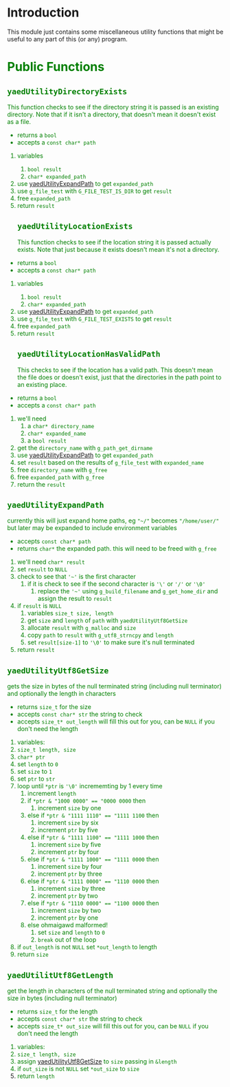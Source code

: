 

# Introduction #

This module just contains some miscellaneous utility functions that might be useful to any part of this (or any) program.

<font color='green'>
<h1>Public Functions</h1>

<h2><code>yaedUtilityDirectoryExists</code></h2>
This function checks to see if the directory string it is passed is an existing directory. Note that if it isn't a directory, that doesn't mean it doesn't exist as a file.<br>
<ul><li>returns a <code>bool</code>
</li><li>accepts a <code>const char* path</code>
<font color='green'>
</li></ul><ol><li>variables<br>
<ol><li><code>bool result</code>
</li><li><code>char* expanded_path</code>
</li></ol></li><li>use <a href='UtilityOverview#yaedUtilityExpandPath.md'>yaedUtilityExpandPath</a> to get <code>expanded_path</code>
</li><li>use <code>g_file_test</code> with <code>G_FILE_TEST_IS_DIR</code> to get <code>result</code>
</li><li>free <code>expanded_path</code>
</li><li>return <code>result</code>
</font>
<h2><code>yaedUtilityLocationExists</code></h2>
This function checks to see if the location string it is passed actually exists. Note that just because it exists doesn't mean it's not a directory.<br>
</li></ol><ul><li>returns a <code>bool</code>
</li><li>accepts a <code>const char* path</code>
<font color='green'>
</li></ul><ol><li>variables<br>
<ol><li><code>bool result</code>
</li><li><code>char* expanded_path</code>
</li></ol></li><li>use <a href='UtilityOverview#yaedUtilityExpandPath.md'>yaedUtilityExpandPath</a> to get <code>expanded_path</code>
</li><li>use <code>g_file_test</code> with <code>G_FILE_TEST_EXISTS</code> to get <code>result</code>
</li><li>free <code>expanded_path</code>
</li><li>return <code>result</code>
</font>
<h2><code>yaedUtilityLocationHasValidPath</code></h2>
This checks to see if the location has a valid path. This doesn't mean the file does or doesn't exist, just that the directories in the path point to an existing place.<br>
</li></ol><ul><li>returns a <code>bool</code>
</li><li>accepts a <code>const char* path</code>
</li></ul><ol><li>we'll need<br>
<ol><li>a <font color='green'><code>char* directory_name</code></font>
</li><li><font color='green'><code>char* expanded_name</code></font>
</li><li>a <code>bool result</code>
</li></ol></li><li>get the <code>directory_name</code> with <code>g_path_get_dirname</code>
</li><li><font color='green'>use <a href='UtilityOverview#yaedUtilityExpandPath.md'>yaedUtilityExpandPath</a> to get <code>expanded_path</code></font>
</li><li>set <code>result</code> based on the results of <code>g_file_test</code> with <font color='green'> <code>expanded_name</code> </font>
</li><li>free <code>directory_name</code> with <code>g_free</code>
</li><li><font color='green'>free <code>expanded_path</code> with <code>g_free</code></font>
</li><li>return the <code>result</code></li></ol>


<h2><code>yaedUtilityExpandPath</code></h2>
currently this will just expand home paths, eg <code>"~/"</code> becomes <code>"/home/user/"</code> but later may be expanded to include environment variables<br>
<ul><li>accepts <code>const char* path</code>
</li><li>returns <code>char*</code> the expanded path.  this will need to be freed with <code>g_free</code>
</li></ul><ol><li>we'll need <code>char* result</code>
</li><li>set <code>result</code> to <code>NULL</code>
</li><li>check to see that <code>'~'</code> is the first character<br>
<ol><li>if it is check to see if the second character is <code>'\'</code> or <code>'/'</code> <font color='green'> or <code>'\0'</code> </font>
<ol><li>replace the <code>'~'</code> using <code>g_build_filename</code> and <code>g_get_home_dir</code> and assign the result to <code>result</code>
</li></ol></li></ol></li><li>if <code>result</code> is <code>NULL</code>
<ol><li>variables <code>size_t size, length</code>
</li><li>get <code>size</code> and <code>length</code> of <code>path</code> with <code>yaedUtilityUtf8GetSize</code>
</li><li>allocate <code>result</code> with <code>g_malloc</code> and <code>size</code>
</li><li>copy <code>path</code> to <code>result</code> with <code>g_utf8_strncpy</code> and <code>length</code>
</li><li>set <code>result[size-1]</code> to <code>'\0'</code> to make sure it's null terminated<br>
</li></ol></li><li>return <code>result</code></li></ol>

<h2><code>yaedUtilityUtf8GetSize</code></h2>
gets the size in bytes of the null terminated string (including null terminator) and optionally the length in characters<br>
<ul><li>returns <code>size_t</code> for the size<br>
</li><li>accepts <code>const char* str</code> the string to check<br>
</li><li>accepts <code>size_t* out_length</code> will fill this out for you, can be <code>NULL</code> if you don't need the length<br>
</li></ul><ol><li>variables:<br>
</li><li><code>size_t length, size</code>
</li><li><code>char* ptr</code>
</li><li>set <code>length</code> to <code>0</code>
</li><li>set  <code>size</code> to <code>1</code>
</li><li>set <code>ptr</code> to <code>str</code>
</li><li>loop until <code>*ptr</code> is <code>'\0'</code> incrememting by 1 every time<br>
<ol><li>increment <code>length</code>
</li><li>if <code>*ptr &amp; "1000 0000" == "0000 0000</code> then<br>
<ol><li>increment <code>size</code> by one<br>
</li></ol></li><li>else if <code>*ptr &amp; "1111 1110" == "1111 1100</code> then<br>
<ol><li>increment <code>size</code> by six<br>
</li><li>increment <code>ptr</code> by five<br>
</li></ol></li><li>else if <code>*ptr &amp; "1111 1100" == "1111 1000</code> then<br>
<ol><li>increment <code>size</code> by five<br>
</li><li>increment <code>ptr</code> by four<br>
</li></ol></li><li>else if <code>*ptr &amp; "1111 1000" == "1111 0000</code> then<br>
<ol><li>increment <code>size</code> by four<br>
</li><li>increment <code>ptr</code> by three<br>
</li></ol></li><li>else if <code>*ptr &amp; "1111 0000" == "1110 0000</code> then<br>
<ol><li>increment <code>size</code> by three<br>
</li><li>increment <code>ptr</code> by two<br>
</li></ol></li><li>else if <code>*ptr &amp; "1110 0000" == "1100 0000</code> then<br>
<ol><li>increment <code>size</code> by two<br>
</li><li>increment <code>ptr</code> by one<br>
</li></ol></li><li>else ohmaigawd malformed!<br>
<ol><li>set <code>size</code> and <code>length</code> to <code>0</code>
</li><li><code>break</code> out of the loop<br>
</li></ol></li></ol></li><li>if <code>out_length</code> is not <code>NULL</code> set <code>*out_length</code> to length<br>
</li><li>return <code>size</code></li></ol>

<h2><code>yaedUtilitUtf8GetLength</code></h2>
get the length in characters of the null terminated string and optionally the size in bytes (including null terminator)<br>
<ul><li>returns <code>size_t</code> for the length<br>
</li><li>accepts <code>const char* str</code> the string to check<br>
</li><li>accepts <code>size_t* out_size</code> will fill this out for you, can be <code>NULL</code> if you don't need the length<br>
</li></ul><ol><li>variables:<br>
</li><li><code>size_t length, size</code>
</li><li>assign <a href='UtilityOverview#yaedUtilityUtf8GetSize.md'>yaedUtilityUtf8GetSize</a> to <code>size</code> passing in <code>&amp;length</code>
</li><li>if <code>out_size</code> is not <code>NULL</code> set <code>*out_size</code> to <code>size</code>
</li><li>return <code>length</code>
</font>